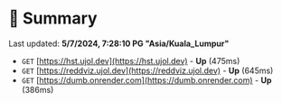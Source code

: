 # 📖 Summary
Last updated: **5/7/2024, 7:28:10 PG "Asia/Kuala_Lumpur"**

- `GET` [https://hst.ujol.dev](https://hst.ujol.dev) - **Up** (475ms)
- `GET` [https://reddviz.ujol.dev](https://reddviz.ujol.dev) - **Up** (645ms)
- `GET` [https://dumb.onrender.com](https://dumb.onrender.com) - **Up** (386ms)
